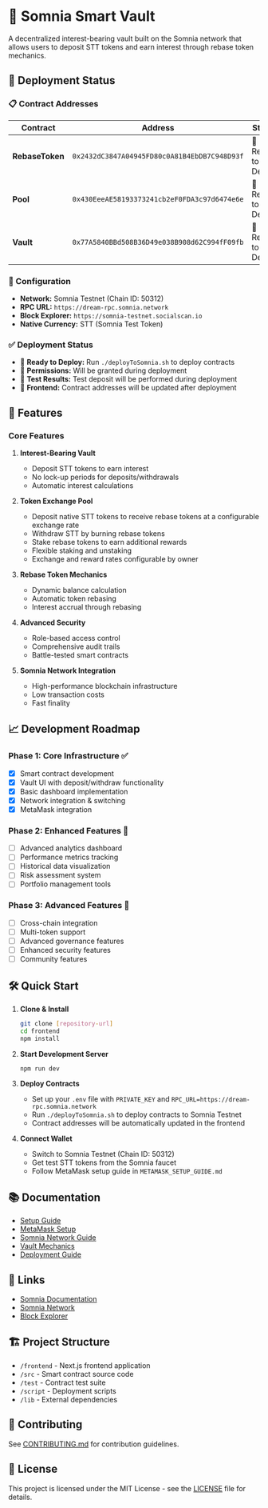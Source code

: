 # 🌟 Somnia Smart Vault

A decentralized interest-bearing vault built on the Somnia network that allows users to deposit STT tokens and earn interest through rebase token mechanics.

## 🎉 Deployment Status

### 📋 Contract Addresses

| Contract | Address | Status |
|----------|---------|--------|
| **RebaseToken** | `0x2432dC3847A04945FD80c0A81B4EbDB7C948D93f` | 🔄 Ready to Deploy |
| **Pool** | `0x430EeeAE58193373241cb2eF0FDA3c97d6474e6e` | 🔄 Ready to Deploy |
| **Vault** | `0x77A5840BBd508B36D49e038B908d62C994fF09fb` | 🔄 Ready to Deploy |

### 🔧 Configuration
- **Network:** Somnia Testnet (Chain ID: 50312)
- **RPC URL:** `https://dream-rpc.somnia.network`
- **Block Explorer:** `https://somnia-testnet.socialscan.io`
- **Native Currency:** STT (Somnia Test Token)

### ✅ Deployment Status
- 🔄 **Ready to Deploy:** Run `./deployToSomnia.sh` to deploy contracts
- 🔄 **Permissions:** Will be granted during deployment
- 🔄 **Test Results:** Test deposit will be performed during deployment
- 🔄 **Frontend:** Contract addresses will be updated after deployment

## 🚀 Features

### Core Features
1. **Interest-Bearing Vault**
   - Deposit STT tokens to earn interest
   - No lock-up periods for deposits/withdrawals
   - Automatic interest calculations

2. **Token Exchange Pool**
   - Deposit native STT tokens to receive rebase tokens at a configurable exchange rate
   - Withdraw STT by burning rebase tokens
   - Stake rebase tokens to earn additional rewards
   - Flexible staking and unstaking
   - Exchange and reward rates configurable by owner

3. **Rebase Token Mechanics**
   - Dynamic balance calculation
   - Automatic token rebasing
   - Interest accrual through rebasing

4. **Advanced Security**
   - Role-based access control
   - Comprehensive audit trails
   - Battle-tested smart contracts

5. **Somnia Network Integration**
   - High-performance blockchain infrastructure
   - Low transaction costs
   - Fast finality

## 📈 Development Roadmap

### Phase 1: Core Infrastructure ✅
- [x] Smart contract development
- [x] Vault UI with deposit/withdraw functionality
- [x] Basic dashboard implementation
- [x] Network integration & switching
- [x] MetaMask integration

### Phase 2: Enhanced Features 🔄
- [ ] Advanced analytics dashboard
- [ ] Performance metrics tracking
- [ ] Historical data visualization
- [ ] Risk assessment system
- [ ] Portfolio management tools

### Phase 3: Advanced Features 🔮
- [ ] Cross-chain integration
- [ ] Multi-token support
- [ ] Advanced governance features
- [ ] Enhanced security features
- [ ] Community features

## 🛠 Quick Start

1. **Clone & Install**
   ```bash
   git clone [repository-url]
   cd frontend
   npm install
   ```

2. **Start Development Server**
   ```bash
   npm run dev
   ```

3. **Deploy Contracts**
   - Set up your `.env` file with `PRIVATE_KEY` and `RPC_URL=https://dream-rpc.somnia.network`
   - Run `./deployToSomnia.sh` to deploy contracts to Somnia Testnet
   - Contract addresses will be automatically updated in the frontend

4. **Connect Wallet**
   - Switch to Somnia Testnet (Chain ID: 50312)
   - Get test STT tokens from the Somnia faucet
   - Follow MetaMask setup guide in `METAMASK_SETUP_GUIDE.md`

## 📚 Documentation

- [Setup Guide](SETUP_GUIDE.md)
- [MetaMask Setup](frontend/METAMASK_SETUP_GUIDE.md)
- [Somnia Network Guide](https://docs.somnia.network)
- [Vault Mechanics](VAULT_MECHANICS.md)
- [Deployment Guide](DEPLOYMENT_SCRIPTS_GUIDE.md)

## 🔗 Links

- [Somnia Documentation](https://docs.somnia.network)
- [Somnia Network](https://somnia.network)
- [Block Explorer](https://somnia-testnet.socialscan.io)

## 🏗 Project Structure

- `/frontend` - Next.js frontend application
- `/src` - Smart contract source code
- `/test` - Contract test suite
- `/script` - Deployment scripts
- `/lib` - External dependencies

## 🤝 Contributing

See [CONTRIBUTING.md](CONTRIBUTING.md) for contribution guidelines.

## 📄 License

This project is licensed under the MIT License - see the [LICENSE](LICENSE) file for details.
